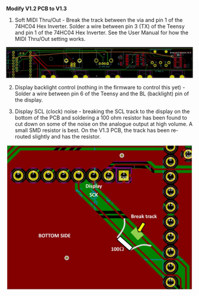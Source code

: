 **Modify V1.2 PCB to V1.3**

 1.  Soft MIDI Thru/Out - Break the track between the via and pin 1 of the 74HC04 Hex Inverter. Solder a wire between pin 3 (TX) of the Teensy and pin 1 of the 74HC04 Hex Inverter. See the User Manual for how the MIDI Thru/Out setting works.

[![V12-13_Modification](V12-13_Modification.jpg)](V12-13_Modification.jpg)

 2.  Display backlight control (nothing in the firmware to control this yet) - Solder a wire between pin 6 of the Teensy and the BL (backlight) pin of the display.

 3. Display SCL (clock) noise - breaking the SCL track to the display on the bottom of the PCB and soldering a 100 ohm resistor has been found to cut down on some of the noise on the analogue output at high volume. A small SMD resistor is best. On the V1.3 PCB, the track has been re-routed slightly and has the resistor.

[![SCK_Fix](SCK_Fix.jpg)](SCK_Fix.jpg)
